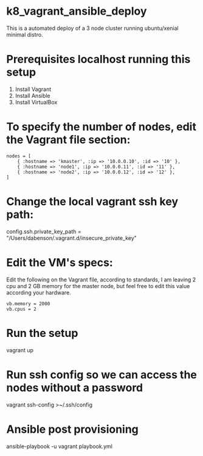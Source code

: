 # k8_vagrant_ansible_deploy

This is a automated deploy of a 3 node cluster running ubuntu/xenial minimal distro.

# Prerequisites localhost running this setup

1. Install Vagrant
2. Install Ansible
3. Install VirtualBox

# To specify the number of nodes, edit the Vagrant file section: 

    nodes = [
        { :hostname => 'kmaster', :ip => '10.0.0.10', :id => '10' },
        { :hostname => 'node1', :ip => '10.0.0.11', :id => '11' },
        { :hostname => 'node2', :ip => '10.0.0.12', :id => '12' },
    ]

# Change the local vagrant ssh key path: 

config.ssh.private_key_path = "/Users/dabenson/.vagrant.d/insecure_private_key"


# Edit the VM's specs:

Edit the following on the Vagrant file, according to standards, I am leaving 2 cpu and 2 GB memory for the master node, but feel free to edit this value according your hardware.

    vb.memory = 2000
    vb.cpus = 2

# Run the setup 

vagrant up 

# Run ssh config so we can access the nodes without a password

vagrant ssh-config >~/.ssh/config


# Ansible post provisioning

ansible-playbook -u vagrant playbook.yml
